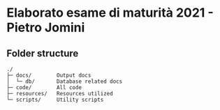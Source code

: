 # Elaborato esame di maturità 2021 - Pietro Jomini

## Folder structure
```
./
├─ docs/        Output docs
│  └─ db/       Database related docs
├─ code/        All code
├─ resources/   Resources utilized
└─ scripts/     Utility scripts
```